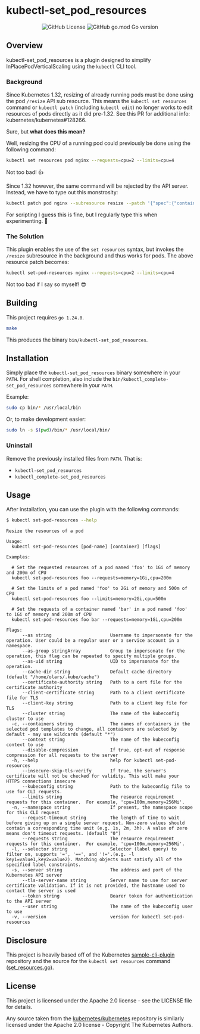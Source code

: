 # kubectl-set_pod_resources

<div align="center">

  ![GitHub License](https://img.shields.io/github/license/larssonoliver/kubectl-set_pod_resources)
  ![GitHub go.mod Go version](https://img.shields.io/github/go-mod/go-version/larssonoliver/kubectl-set_pod_resources)

</div>

## Overview
kubectl-set_pod_resources is a plugin designed to simplify 
InPlacePodVerticalScaling using the `kubectl` CLI tool.

### Background
Since Kubernetes 1.32, resizing of already running pods must be done using the
pod `/resize` API sub resource. This means the `kubectl set resources` command
or `kubectl patch` (including `kubectl edit`) no longer works to edit resources
of pods directly as it did pre-1.32. See this PR for additional 
info: kubernetes/kubernetes#128266. 

Sure, but **what does this mean?**

Well, resizing the CPU of a running pod could previously be done using the
following command:
```bash
kubectl set resources pod nginx --requests=cpu=2 --limits=cpu=4
```
Not too bad! 👍

Since 1.32 however, the same command will be rejected by the API server.
Instead, we have to type out this monstrosity:
```bash
kubectl patch pod nginx --subresource resize --patch '{"spec":{"containers":[{"name":"nginx","resources":{"requests":{"cpu":"2"},"limits":{"cpu":"4"}}}]}}'
```
For scripting I guess this is fine, but I regularly type this when experimenting. 🤮

### The Solution
This plugin enables the use of the `set resources` syntax, but invokes the
`/resize` subresource in the background and thus works for pods. The above
resource patch becomes:
```bash
kubectl set-pod-resources nginx --requests=cpu=2 --limits=cpu=4
```
Not too bad if I say so myself! 😎


## Building 
This project requires `go 1.24.0`.
```bash
make
```

This produces the binary `bin/kubectl-set_pod_resources`.

## Installation
Simply place the `kubectl-set_pod_resources` binary somewhere in your `PATH`.
For shell completion, also include the `bin/kubectl_complete-set_pod_resources`
somewhere in your `PATH`.

Example:
```bash
sudo cp bin/* /usr/local/bin
```

Or, to make development easier:
```bash
sudo ln -s $(pwd)/bin/* /usr/local/bin/
```

### Uninstall
Remove the previously installed files from `PATH`. That is: 
- `kubectl-set_pod_resources`
- `kubectl_complete-set_pod_resources`

## Usage
After installation, you can use the plugin with the following commands:

```bash
$ kubectl set-pod-resources --help
```
```
Resize the resources of a pod

Usage:
  kubectl set-pod-resources [pod-name] [container] [flags]

Examples:

  # Set the requested resources of a pod named 'foo' to 1Gi of memory and 200m of CPU
  kubectl set-pod-resources foo --requests=memory=1Gi,cpu=200m

  # Set the limits of a pod named 'foo' to 2Gi of memory and 500m of CPU
  kubectl set-pod-resources foo --limits=memory=2Gi,cpu=500m

  # Set the requests of a container named 'bar' in a pod named 'foo' to 1Gi of memory and 200m of CPU
  kubectl set-pod-resources foo bar --requests=memory=1Gi,cpu=200m

Flags:
      --as string                      Username to impersonate for the operation. User could be a regular user or a service account in a namespace.
      --as-group stringArray           Group to impersonate for the operation, this flag can be repeated to specify multiple groups.
      --as-uid string                  UID to impersonate for the operation.
      --cache-dir string               Default cache directory (default "/home/olars/.kube/cache")
      --certificate-authority string   Path to a cert file for the certificate authority
      --client-certificate string      Path to a client certificate file for TLS
      --client-key string              Path to a client key file for TLS
      --cluster string                 The name of the kubeconfig cluster to use
  -c, --containers string              The names of containers in the selected pod templates to change, all containers are selected by default - may use wildcards (default "*")
      --context string                 The name of the kubeconfig context to use
      --disable-compression            If true, opt-out of response compression for all requests to the server
  -h, --help                           help for kubectl set-pod-resources
      --insecure-skip-tls-verify       If true, the server's certificate will not be checked for validity. This will make your HTTPS connections insecure
      --kubeconfig string              Path to the kubeconfig file to use for CLI requests.
      --limits string                  The resource requirement requests for this container.  For example, 'cpu=100m,memory=256Mi'.
  -n, --namespace string               If present, the namespace scope for this CLI request
      --request-timeout string         The length of time to wait before giving up on a single server request. Non-zero values should contain a corresponding time unit (e.g. 1s, 2m, 3h). A value of zero means don't timeout requests. (default "0")
      --requests string                The resource requirement requests for this container.  For example, 'cpu=100m,memory=256Mi'.
  -l, --selector string                Selector (label query) to filter on, supports '=', '==', and '!='.(e.g. -l key1=value1,key2=value2). Matching objects must satisfy all of the specified label constraints.
  -s, --server string                  The address and port of the Kubernetes API server
      --tls-server-name string         Server name to use for server certificate validation. If it is not provided, the hostname used to contact the server is used
      --token string                   Bearer token for authentication to the API server
      --user string                    The name of the kubeconfig user to use
  -v, --version                        version for kubectl set-pod-resources
```

## Disclosure
This project is heavily based off of the Kubernetes 
[sample-cli-plugin](https://github.com/kubernetes/sample-cli-plugin) repository 
and the source for the `kubectl set resources` command 
([set_resources.go](https://github.com/kubernetes/kubectl/blob/7577f36fbc78c41770457b39947be836ab8df949/pkg/cmd/set/set_resources.go)).

## License
This project is licensed under the Apache 2.0 license - see the LICENSE file for details.

Any source taken from the [kubernetes/kubernetes](https://github.com/kubernetes/kubernetes)
repository is similarly licensed under the Apache 2.0 license - Copyright The Kubernetes Authors.

